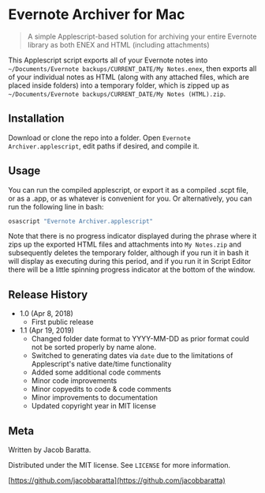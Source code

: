 # Evernote Archiver for Mac
>A simple Applescript-based solution for archiving your entire Evernote library as both ENEX and HTML (including attachments)

This Applescript script exports all of your Evernote notes into `~/Documents/Evernote backups/CURRENT_DATE/My Notes.enex`, then exports all of your individual notes as HTML (along with any attached files, which are placed inside folders) into a temporary folder, which is zipped up as `~/Documents/Evernote backups/CURRENT_DATE/My Notes (HTML).zip`.

## Installation

Download or clone the repo into a folder. Open `Evernote Archiver.applescript`, edit paths if desired, and compile it.

## Usage

You can run the compiled applescript, or export it as a compiled .scpt file, or as a .app, or as whatever is convenient for you. Or alternatively, you can run the following line in bash:

```sh
osascript "Evernote Archiver.applescript"
```

Note that there is no progress indicator displayed during the phrase where it zips up the exported HTML files and attachments into `My Notes.zip` and subsequently deletes the temporary folder, although if you run it in bash it will display as executing during this period, and if you run it in Script Editor there will be a little spinning progress indicator at the bottom of the window.


## Release History

* 1.0 (Apr 8, 2018)
	* First public release
* 1.1 (Apr 19, 2019)
	* Changed folder date format to YYYY-MM-DD as prior format could not be sorted properly by name alone.
	* Switched to generating dates via `date` due to the limitations of Applescript's native date/time functionality
	* Added some additional code comments
	* Minor code improvements
	* Minor copyedits to code & code comments
	* Minor improvements to documentation
	* Updated copyright year in MIT license

## Meta

Written by Jacob Baratta.

Distributed under the MIT license. See ``LICENSE`` for more information.

[https://github.com/jacobbaratta](https://github.com/jacobbaratta)
